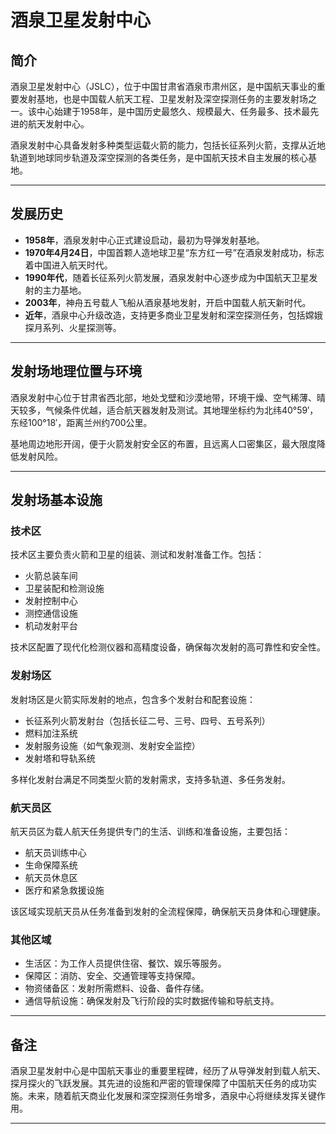 <!--
 * @Author: blueWALL-E
 * @Date: 2025-06-24 16:34:22
 * @LastEditTime: 2025-06-24 16:38:17
 * @FilePath: \Chinese Aerospace History\载人航天工程\酒泉卫星发射中心.md
 * @Description: 酒泉卫星发射中心
 * @Wearing:  Read only, do not modify place!!! 
 * @Shortcut keys:  ctrl+alt+/ ctrl+alt+z
-->

# 酒泉卫星发射中心

## 简介

酒泉卫星发射中心（JSLC），位于中国甘肃省酒泉市肃州区，是中国航天事业的重要发射基地，也是中国载人航天工程、卫星发射及深空探测任务的主要发射场之一。该中心始建于1958年，是中国历史最悠久、规模最大、任务最多、技术最先进的航天发射中心。

酒泉发射中心具备发射多种类型运载火箭的能力，包括长征系列火箭，支撑从近地轨道到地球同步轨道及深空探测的各类任务，是中国航天技术自主发展的核心基地。

---

## 发展历史
- **1958年**，酒泉发射中心正式建设启动，最初为导弹发射基地。
- **1970年4月24日**，中国首颗人造地球卫星“东方红一号”在酒泉发射成功，标志着中国进入航天时代。
- **1990年代**，随着长征系列火箭发展，酒泉发射中心逐步成为中国航天卫星发射的主力基地。
- **2003年**，神舟五号载人飞船从酒泉基地发射，开启中国载人航天新时代。
- **近年**，酒泉中心升级改造，支持更多商业卫星发射和深空探测任务，包括嫦娥探月系列、火星探测等。

---
## 发射场地理位置与环境

酒泉发射中心位于甘肃省西北部，地处戈壁和沙漠地带，环境干燥、空气稀薄、晴天较多，气候条件优越，适合航天器发射及测试。其地理坐标约为北纬40°59′，东经100°18′，距离兰州约700公里。

基地周边地形开阔，便于火箭发射安全区的布置，且远离人口密集区，最大限度降低发射风险。

---

## 发射场基本设施

### 技术区

技术区主要负责火箭和卫星的组装、测试和发射准备工作。包括：

- 火箭总装车间
- 卫星装配和检测设施
- 发射控制中心
- 测控通信设施
- 机动发射平台

技术区配置了现代化检测仪器和高精度设备，确保每次发射的高可靠性和安全性。

### 发射场区

发射场区是火箭实际发射的地点，包含多个发射台和配套设施：

- 长征系列火箭发射台（包括长征二号、三号、四号、五号系列）
- 燃料加注系统
- 发射服务设施（如气象观测、发射安全监控）
- 发射塔和导轨系统

多样化发射台满足不同类型火箭的发射需求，支持多轨道、多任务发射。

### 航天员区

航天员区为载人航天任务提供专门的生活、训练和准备设施，主要包括：

- 航天员训练中心
- 生命保障系统
- 航天员休息区
- 医疗和紧急救援设施

该区域实现航天员从任务准备到发射的全流程保障，确保航天员身体和心理健康。

### 其他区域

- 生活区：为工作人员提供住宿、餐饮、娱乐等服务。
- 保障区：消防、安全、交通管理等支持保障。
- 物资储备区：发射所需燃料、设备、备件存储。
- 通信导航设施：确保发射及飞行阶段的实时数据传输和导航支持。

---

## 备注

酒泉卫星发射中心是中国航天事业的重要里程碑，经历了从导弹发射到载人航天、探月探火的飞跃发展。其先进的设施和严密的管理保障了中国航天任务的成功实施。未来，随着航天商业化发展和深空探测任务增多，酒泉中心将继续发挥关键作用。

---
